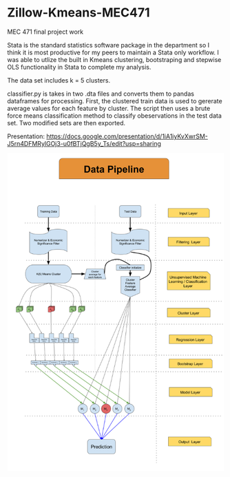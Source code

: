 # Zillow-Kmeans-MEC471
MEC 471 final project work

Stata is the standard statistics software package in the department so I think it is most productive for my peers to maintain a Stata only workflow. I was able to utlize the built in Kmeans clustering, bootstraping and stepwise OLS functionality in Stata to complete my analysis. 


The data set includes k = 5 clusters. 

classifier.py is takes in two .dta files and converts them to pandas dataframes for processing. First, the clustered train data is used to gererate average values for each feature by cluster. The script then uses a brute force means classification method to classify obeservations in the test data set. Two modified sets are then exported. 

Presentation: https://docs.google.com/presentation/d/1iA1iyKvXwrSM-J5rn4DFMRylGOj3-u0fBTjQgB5y_Ts/edit?usp=sharing

![alt text](https://raw.githubusercontent.com/justinfriedman/Zillow-Kmeans-MEC471/master/Pipeline%20Diagram.png "Data Pipeline")

